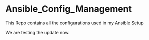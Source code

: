 # Ansible_Config_Management
This Repo contains all the configurations used in my Ansible Setup

We are testing the update now.
